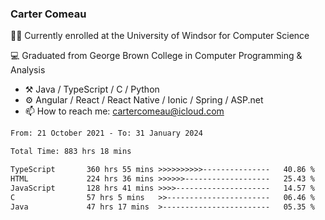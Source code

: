 ### Carter Comeau

🙋‍♂️ Currently enrolled at the University of Windsor for Computer Science

💻 Graduated from George Brown College in Computer Programming & Analysis

- ⚒️ Java / TypeScript / C / Python
- ⚙️ Angular / React / React Native / Ionic / Spring / ASP.net
- 📫 How to reach me: cartercomeau@icloud.com

<!--START_SECTION:waka-->

```txt
From: 21 October 2021 - To: 31 January 2024

Total Time: 883 hrs 18 mins

TypeScript       360 hrs 55 mins >>>>>>>>>>---------------   40.86 %
HTML             224 hrs 36 mins >>>>>>-------------------   25.43 %
JavaScript       128 hrs 41 mins >>>>---------------------   14.57 %
C                57 hrs 5 mins   >>-----------------------   06.46 %
Java             47 hrs 17 mins  >------------------------   05.35 %
```

<!--END_SECTION:waka-->

